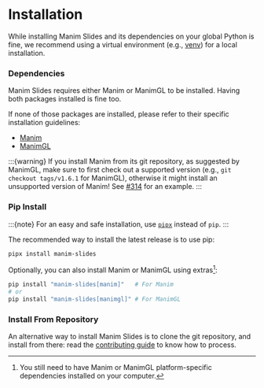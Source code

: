 # Installation

<!-- start install -->

While installing Manim Slides and its dependencies on your global Python is fine,
we recommend using a virtual environment
(e.g., [venv](https://docs.python.org/3/tutorial/venv.html)) for a local installation.

### Dependencies

<!-- start deps -->

Manim Slides requires either Manim or ManimGL to be installed.
Having both packages installed is fine too.

If none of those packages are installed, please refer to their specific installation guidelines:
- [Manim](https://docs.manim.community/en/stable/installation.html)
- [ManimGL](https://3b1b.github.io/manim/getting_started/installation.html)

:::{warning}
If you install Manim from its git repository, as suggested by ManimGL,
make sure to first check out a supported version (e.g., `git checkout tags/v1.6.1`
for ManimGL), otherwise it might install an unsupported version of Manim!
See [#314](https://github.com/jeertmans/manim-slides/issues/314) for an example.
:::

<!-- end deps -->

### Pip Install

:::{note}
For an easy and safe installation, use [`pipx`](https://pipx.pypa.io/)
instead of `pip`.
:::

The recommended way to install the latest release is to use pip:

```bash
pipx install manim-slides
```

Optionally, you can also install Manim or ManimGL using extras[^1]:

```bash
pip install "manim-slides[manim]"   # For Manim
# or
pip install "manim-slides[manimgl]" # For ManimGL
```

[^1]: You still need to have Manim or ManimGL platform-specific dependencies
  installed on your computer.

### Install From Repository

An alternative way to install Manim Slides is to clone the git repository,
and install from there: read the
[contributing guide](https://eertmans.be/manim-slides/contributing/workflow.html)
to know how to process.

<!-- end install -->
